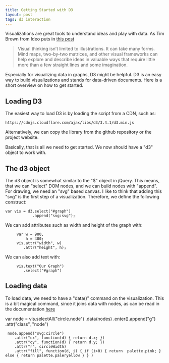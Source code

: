 ```yaml
---
title: Getting Started with D3
layout: post
tags: d3 interaction
---
```

Visualizations are great tools to understand ideas and play with data. As Tim Brown from Ideo puts in [this post](http://designthinking.ideo.com/?p=1294)

<blockquote lang="en"><p>Visual thinking isn’t limited to illustrations. It can take many forms. Mind maps, two-by-two matrices, and other visual frameworks can help explore and describe ideas in valuable ways that require little more than a few straight lines and some imagination.</p></blockquote>

Especially for visualizing data in graphs, D3 might be helpful. D3 is an easy way to build visualizations and stands for data-driven documents. Here is a short overview on how to get started.

## Loading D3

The easiest way to load D3 is by loading the script from a CDN, such as:

    https://cdnjs.cloudflare.com/ajax/libs/d3/3.4.1/d3.min.js

Alternatively, we can copy the library from the github repository or the project website.

Basically, that is all we need to get started. We now should have a "d3" object to work with.

## The d3 object

The d3 object is somewhat similar to the "$" object in jQuery. This means, that we can "select" DOM nodes, and we can build nodes with "append". For drawing, we need an "svg" based canvas. I like to think that adding this "svg" is the first step of a visualization. Therefore, we define the following construct:

    var vis = d3.select("#graph")
                .append("svg:svg");

We can add attributes such as width and height of the graph with:

         var w = 900,
             h = 400;
         vis.attr("width", w)
            .attr("height", h);

We can also add text with:

         vis.text("Our Graph")
            .select("#graph")

## Loading data

To load data, we need to have a "data()" command on the visualization. This is a bit magical command, since it joins data with nodes, as can be read in the documentation [here](https://github.com/mbostock/d3/wiki/Selections#wiki-data)


  var node = vis.selectAll("circle.node")
        .data(nodes)
        .enter().append("g")
        .attr("class", "node")
  
     node.append("svg:circle")
        .attr("cx", function(d) { return d.x; })
        .attr("cy", function(d) { return d.y; })
        .attr("r", circleWidth)
        .attr("fill", function(d, i) { if (i>0) { return  palette.pink; } else { return palette.paleryellow } } )


